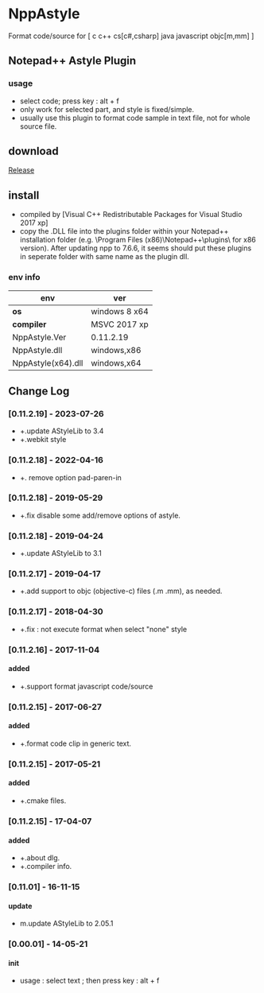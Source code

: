 # NppAstyle
Format code/source for [ c c++ cs[c#,csharp] java javascript objc[m,mm] ]

## Notepad++ Astyle Plugin
### usage
- select code; press key : alt + f
- only work for selected part, and style is fixed/simple.
- usually use this plugin to format code sample in text file, not for whole source file.

## download

[Release](https://github.com/JetNpp/NppAstyle/tree/master/bin "Release")

## install
- compiled by [Visual C++ Redistributable Packages for Visual Studio 2017 xp]
- copy the .DLL file into the plugins folder within your Notepad++ installation folder (e.g. \Program Files (x86)\Notepad++\plugins\ for x86 version). After updating npp to 7.6.6, it seems should put these plugins in seperate folder with same name as the plugin dll.

### env info
|env   | ver|
| - | - |
|__os__|windows 8 x64|
|__compiler__|MSVC 2017 xp|
|NppAstyle.Ver|0.11.2.19|
|NppAstyle.dll|windows,x86|
|NppAstyle(x64).dll|windows,x64|

[logo]:https://github.com/JetMeta/ZToolKit/blob/master/Avator/jz_l.png "JetZux"

## Change Log
### [0.11.2.19] - 2023-07-26
- +.update AStyleLib to 3.4
- +.webkit style

### [0.11.2.18] - 2022-04-16
- +. remove option pad-paren-in

### [0.11.2.18] - 2019-05-29
- +.fix disable some add/remove options of astyle.

### [0.11.2.18] - 2019-04-24
- +.update AStyleLib to 3.1

### [0.11.2.17] - 2019-04-17
- +.add support to objc (objective-c) files (.m .mm), as needed.

### [0.11.2.17] - 2018-04-30
- +.fix : not execute format when select "none" style

### [0.11.2.16] - 2017-11-04
#### added
- +.support format javascript code/source

### [0.11.2.15] - 2017-06-27
#### added
- +.format code clip in generic text.

### [0.11.2.15] - 2017-05-21
#### added
- +.cmake files.

### [0.11.2.15] - 17-04-07
#### added
- +.about dlg.
- +.compiler info.

### [0.11.01] - 16-11-15 
#### update
- m.update AStyleLib to 2.05.1

### [0.00.01] - 14-05-21
#### init
- usage : select text ; then press key : alt + f
